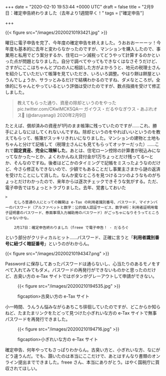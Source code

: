 
+++
date = "2020-02-10 19:53:44 +0000 UTC"
draft = false
title = "2月9日：確定申告終わりました（去年より1週間早く！"
tags = ["確定申告"]

+++


{{< figure src="/images/20200210193421.jpg"  >}}

曜日に電子申告を完了、今年度の確定申告を終えました。うおおおーーーッ！今年度も基本的に去年と変わらなかったのですが、マンションを購入したので、事業用と私用でどう案分するか、住宅ローン減税ってどうやって計算するのかといった点が問題となりました。自分で調べてやってもできなくはなさそうだけど、さすがにここはちゃんとプロの人に相談した方がよかろうと、地元の税理士さんを紹介していただいて帳簿を見ていただき、いろいろ調整。やはり餅は餅屋というんでしょうか、サラッとみるだけで結構わかるのですね、ダメなところが。全体的にちゃんとやっているという評価は受けたのですが、数点指摘を受けて修正しました。

>教えてもらった通り、資産の除却というのをやった pic.twitter.com/CKwIMCK5QA— ガイウス・だるやなぎウス・あぶれオス🍊 (@daruyanagi) 2020年2月9日<script async="" src="https://platform.twitter.com/widgets.js" charset="utf-8"></script>

たとえば、償却済みの資産が1円のまま帳簿に残っていたのですが……これ、勝手によしなにはしてくれないんですね。除却というのをやればいいというのを教えてもらって、帳簿がスッキリきれいになりました。マンションの建物と土地もちゃんと分けて記帳して（税理士さんにも見てもらってオッケーだった）……これで**固定資産、完全に理解した**。あとは、住宅ローン控除の計算書が税込みになってなかった～とか、よくわかんねえ貸付金が1万ちょっとだけ残ってる～とか、そんなのですね。後者はどこかのタイミングで記帳をミスったようなのだけど、今さら修正もできないので、少額でもあることだし事業主さまから謎の返済を受けたことにして消した。なんか変なところを見つけるコツのようなものがちょっとだけわかったので、来年からは逐次チェックできそうな気がする。ただ、電子申告ではちょっとトラブりました。去年、覚書しておいた

    >
        むしろ普通の人にとっての難関は e-Tax の利用者識別番号、パスワード、マイナンバーのパスワード（アルファベットと数字：公的個人認証サービス、数字4桁：利用者証明用電子証明書のパスワード、券面事項入力補助用のパスワード）がごっちゃになりそうってところじゃないかな。

        2月17日：確定申告終わりました（freee で電子申告！ - だるろぐ
    
という部分がクリティカルヒット……パスワード、正確に言うと「**利用者識別番号に紐づく暗証番号**」というのがわからん。

{{< figure src="/images/20200210194347.png"  >}}

Password に保存してあったパスワードは通らないし、心当たりのあるモノをすべて入れてみてもダメ。パスワードの再発行ができないものかと思ったのだけど、古臭い方の e-Tax サイトではボタンがグレーアウトして申請ができない。<figure class="figure-image figure-image-fotolife" title="古臭い方のサイト">

{{< figure src="/images/20200210194535.jpg"  >}}

figcaption>古臭い方の e-Tax サイト</figcaption></figure>小一時間、うんうん悩みながらあちこち徘徊していたのですが、どこからか知らねど、たまたまリンクをたどって見つけた小ぎれいな方の e-Tax サイトで無事パスワードを再発行できました。<figure class="figure-image figure-image-fotolife" title="小ぎれいな方の e-Tax サイト">

{{< figure src="/images/20200210194716.jpg"  >}}

figcaption>小ぎれいな方の e-Tax サイト</figcaption></figure>確定申告、何年やってもさっぱりわからん。古臭い方と、小ぎれいな方、なにがどう違うんだ。でも、躓いたのは本当にここだけで、あとはすんなり書類のオンライン提出までできました。freee さん、本当にありがとう。はやく国税庁に買収されてほしい。


